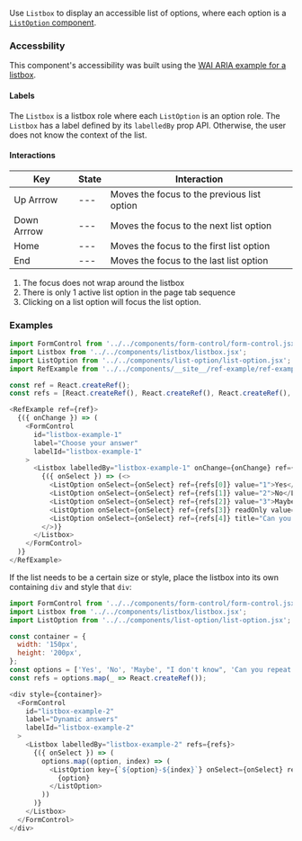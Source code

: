 Use `Listbox` to display an accessible list of options, where each option is a [`ListOption` component](#/Components/ListOption).

### Accessbility

This component's accessibility was built using the [WAI ARIA example for a listbox](https://www.w3.org/TR/wai-aria-practices-1.1/examples/listbox/listbox-scrollable.html).

#### Labels

The `Listbox` is a listbox role where each `ListOption` is an option role.
The `Listbox` has a label defined by its `labelledBy` prop API.
Otherwise, the user does not know the context of the list.

#### Interactions

| Key | State | Interaction |
| --- | --- | --- |
| Up Arrrow | --- | Moves the focus to the previous list option |
| Down Arrrow | --- | Moves the focus to the next list option |
| Home | --- | Moves the focus to the first list option |
| End | --- | Moves the focus to the last list option |

1. The focus does not wrap around the listbox
1. There is only 1 active list option in the page tab sequence
1. Clicking on a list option will focus the list option.

### Examples

```js
import FormControl from '../../components/form-control/form-control.jsx';
import Listbox from '../../components/listbox/listbox.jsx';
import ListOption from '../../components/list-option/list-option.jsx';
import RefExample from '../../components/__site__/ref-example/ref-example.jsx';

const ref = React.createRef();
const refs = [React.createRef(), React.createRef(), React.createRef(), React.createRef(), React.createRef()];

<RefExample ref={ref}>
  {({ onChange }) => (
    <FormControl
      id="listbox-example-1"
      label="Choose your answer"
      labelId="listbox-example-1"
    >
      <Listbox labelledBy="listbox-example-1" onChange={onChange} ref={ref} refs={refs}>
        {({ onSelect }) => (<>
          <ListOption onSelect={onSelect} ref={refs[0]} value="1">Yes</ListOption>
          <ListOption onSelect={onSelect} ref={refs[1]} value="2">No</ListOption>
          <ListOption onSelect={onSelect} ref={refs[2]} value="3">Maybe</ListOption>
          <ListOption onSelect={onSelect} ref={refs[3]} readOnly value="4">I don't know</ListOption>
          <ListOption onSelect={onSelect} ref={refs[4]} title="Can you repeat the question?" value="5">Can you repeat the question?</ListOption>  
        </>)}
      </Listbox>
    </FormControl>
  )}
</RefExample>
```

If the list needs to be a certain size or style, place the listbox into its own containing `div` and style that `div`:

```js
import FormControl from '../../components/form-control/form-control.jsx';
import Listbox from '../../components/listbox/listbox.jsx';
import ListOption from '../../components/list-option/list-option.jsx';

const container = {
  width: '150px',
  height: '200px',
};
const options = ['Yes', 'No', 'Maybe', "I don't know", 'Can you repeat the question?'];
const refs = options.map(_ => React.createRef());

<div style={container}>
  <FormControl
    id="listbox-example-2"
    label="Dynamic answers"
    labelId="listbox-example-2"
  >
    <Listbox labelledBy="listbox-example-2" refs={refs}>
      {({ onSelect }) => (
        options.map((option, index) => (
          <ListOption key={`${option}-${index}`} onSelect={onSelect} ref={refs[index]} title={option} value={option}>
            {option}
          </ListOption>
        ))
      )}
    </Listbox>
  </FormControl>
</div>
```
